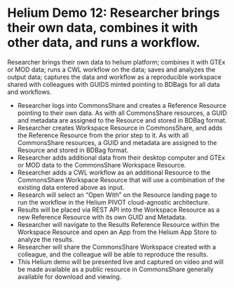 # Helium Demo 12: Researcher brings their own data, combines it with other data, and runs a workflow.

Researcher brings their own data to helium platform; combines it with GTEx or MOD data; runs a CWL workflow on the data; saves and analyzes the output data; captures the data and workflow as a reproducible workspace shared with colleagues with GUIDS minted pointing to BDBags for all data and workflows.

* Researcher logs into CommonsShare and creates a Reference Resource pointing to their own data. As with all CommonsShare resources, a GUID and metadata are assigned to the Resource and stored in BDBag format.
* Researcher creates Workspace Resource in CommonsShare, and adds the Reference Resource from the prior step to it.  As with all CommonsShare resources, a GUID and metadata are assigned to the Resource and stored in BDBag format.
* Researcher adds additional data from their desktop computer and GTEx or MOD data to the CommonsShare Workspace Resource.  
* Researcher adds a CWL workflow as an additional Resource to the CommonsShare Workspace Resource that will use a combination of the existing data entered above as input.
* Research will select an “Open With” on the Resource landing page to run the workflow in the Helium PIVOT cloud-agnostic architecture.
* Results will be placed via REST API into the Workspace Resource as a new Reference Resource with its own GUID and Metadata.
* Researcher will navigate to the Results Reference Resource within the Workspace Resource and open an App from the Helium App Store to analyze the results.
* Researcher will share the CommonsShare Workspace created with a colleague, and the colleague will be able to reproduce the results.
* This Helium demo will be presented live and captured on video and will be made available as a public resource in CommonsShare generally available for download and viewing.

